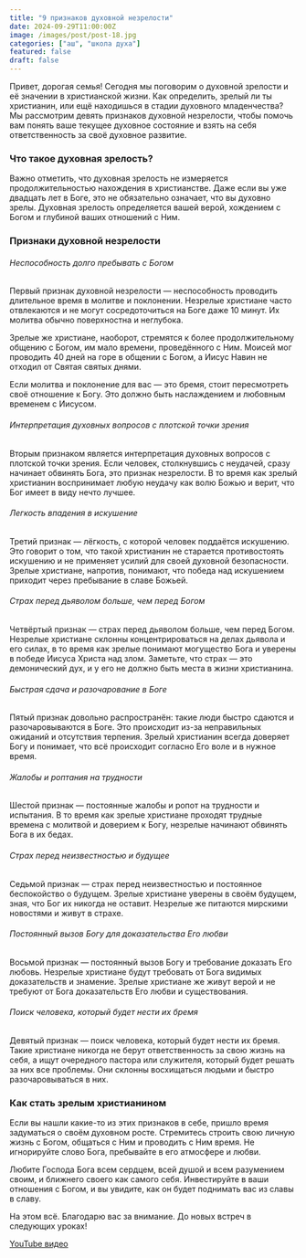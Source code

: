 ```yaml
---
title: "9 признаков духовной незрелости"
date: 2024-09-29T11:00:00Z
image: /images/post/post-18.jpg
categories: ["аш", "школа духа"]
featured: false
draft: false
---
```


Привет, дорогая семья! Сегодня мы поговорим о духовной зрелости и её значении в христианской жизни. Как определить, зрелый ли ты христианин, или ещё находишься в стадии духовного младенчества? Мы рассмотрим девять признаков духовной незрелости, чтобы помочь вам понять ваше текущее духовное состояние и взять на себя ответственность за своё духовное развитие.

### Что такое духовная зрелость?

Важно отметить, что духовная зрелость не измеряется продолжительностью нахождения в христианстве. Даже если вы уже двадцать лет в Боге, это не обязательно означает, что вы духовно зрелы. Духовная зрелость определяется вашей верой, хождением с Богом и глубиной ваших отношений с Ним.

### Признаки духовной незрелости

###### Неспособность долго пребывать с Богом

Первый признак духовной незрелости — неспособность проводить длительное время в молитве и поклонении. Незрелые христиане часто отвлекаются и не могут сосредоточиться на Боге даже 10 минут. Их молитва обычно поверхностна и неглубока.

Зрелые же христиане, наоборот, стремятся к более продолжительному общению с Богом, им мало времени, проведённого с Ним. Моисей мог проводить 40 дней на горе в общении с Богом, а Иисус Навин не отходил от Святая святых днями.

Если молитва и поклонение для вас — это бремя, стоит пересмотреть своё отношение к Богу. Это должно быть наслаждением и любовным временем с Иисусом.

###### Интерпретация духовных вопросов с плотской точки зрения

Вторым признаком является интерпретация духовных вопросов с плотской точки зрения. Если человек, столкнувшись с неудачей, сразу начинает обвинять Бога, это признак незрелости. В то время как зрелый христианин воспринимает любую неудачу как волю Божью и верит, что Бог имеет в виду нечто лучшее.

###### Легкость впадения в искушение

Третий признак — лёгкость, с которой человек поддаётся искушению. Это говорит о том, что такой христианин не старается противостоять искушению и не применяет усилий для своей духовной безопасности. Зрелые христиане, напротив, понимают, что победа над искушением приходит через пребывание в славе Божьей.

###### Страх перед дьяволом больше, чем перед Богом

Четвёртый признак — страх перед дьяволом больше, чем перед Богом. Незрелые христиане склонны концентрироваться на делах дьявола и его силах, в то время как зрелые понимают могущество Бога и уверены в победе Иисуса Христа над злом. Заметьте, что страх — это демонический дух, и у его не должно быть места в жизни христианина.

###### Быстрая сдача и разочарование в Боге

Пятый признак довольно распространён: такие люди быстро сдаются и разочаровываются в Боге. Это происходит из-за неправильных ожиданий и отсутствия терпения. Зрелый христианин всегда доверяет Богу и понимает, что всё происходит согласно Его воле и в нужное время.

###### Жалобы и роптания на трудности

Шестой признак — постоянные жалобы и ропот на трудности и испытания. В то время как зрелые христиане проходят трудные времена с молитвой и доверием к Богу, незрелые начинают обвинять Бога в их бедах.

###### Страх перед неизвестностью и будущее

Седьмой признак — страх перед неизвестностью и постоянное беспокойство о будущем. Зрелые христиане уверены в своём будущем, зная, что Бог их никогда не оставит. Незрелые же питаются мирскими новостями и живут в страхе.

###### Постоянный вызов Богу для доказательства Его любви

Восьмой признак — постоянный вызов Богу и требование доказать Его любовь. Незрелые христиане будут требовать от Бога видимых доказательств и знамение. Зрелые христиане же живут верой и не требуют от Бога доказательств Его любви и существования.

###### Поиск человека, который будет нести их бремя

Девятый признак — поиск человека, который будет нести их бремя. Такие христиане никогда не берут ответственность за свою жизнь на себя, а ищут очередного пастора или служителя, который будет решать за них все проблемы. Они склонны восхищаться людьми и быстро разочаровываться в них.

### Как стать зрелым христианином

Если вы нашли какие-то из этих признаков в себе, пришло время задуматься о своём духовном росте. Стремитесь строить свою личную жизнь с Богом, общаться с Ним и проводить с Ним время. Не игнорируйте слово Бога, пребывайте в его атмосфере и любви.

Любите Господа Бога всем сердцем, всей душой и всем разумением своим, и ближнего своего как самого себя. Инвестируйте в ваши отношения с Богом, и вы увидите, как он будет поднимать вас из славы в славу.

На этом всё. Благодарю вас за внимание. До новых встреч в следующих уроках!

[YouTube видео](https://youtu.be/eyEr4kKtNVQ)
